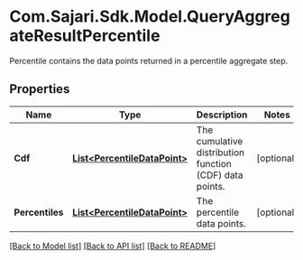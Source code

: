 # Com.Sajari.Sdk.Model.QueryAggregateResultPercentile
Percentile contains the data points returned in a percentile aggregate step.

## Properties

Name | Type | Description | Notes
------------ | ------------- | ------------- | -------------
**Cdf** | [**List&lt;PercentileDataPoint&gt;**](PercentileDataPoint.md) | The cumulative distribution function (CDF) data points. | [optional] 
**Percentiles** | [**List&lt;PercentileDataPoint&gt;**](PercentileDataPoint.md) | The percentile data points. | [optional] 

[[Back to Model list]](../README.md#documentation-for-models) [[Back to API list]](../README.md#documentation-for-api-endpoints) [[Back to README]](../README.md)

